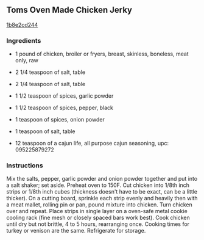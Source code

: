 ## Toms Oven Made Chicken Jerky

[1b8e2cd244](http://www.food.com/recipe/toms-oven-made-chicken-jerky-259048)

### Ingredients

 - 1 pound of chicken, broiler or fryers, breast, skinless, boneless, meat only, raw

 - 2 1/4 teaspoon of salt, table

 - 2 1/4 teaspoon of salt, table

 - 1 1/2 teaspoon of spices, garlic powder

 - 1 1/2 teaspoon of spices, pepper, black

 - 1 teaspoon of spices, onion powder

 - 1 teaspoon of salt, table

 - 12 teaspoon of a cajun life, all purpose cajun seasoning, upc: 095225879272

### Instructions

Mix the salts, pepper, garlic powder and onion powder together and put into a salt shaker; set aside. Preheat oven to 150F. Cut chicken into 1/8th inch strips or 1/8th inch cubes (thickness doesn't have to be exact, can be a little thicker). On a cutting board, sprinkle each strip evenly and heavily then with a meat mallet, rolling pin or pan, pound mixture into chicken. Turn chicken over and repeat. Place strips in single layer on a oven-safe metal cookie cooling rack (fine mesh or closely spaced bars work best). Cook chicken until dry but not brittle, 4 to 5 hours, rearranging once. Cooking times for turkey or venison are the same. Refrigerate for storage.